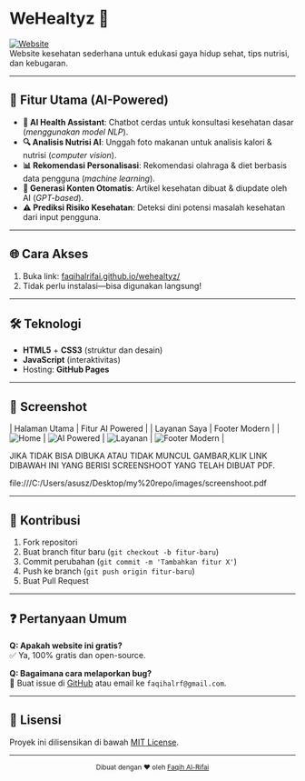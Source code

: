 # WeHealtyz 🌿

[![Website](https://img.shields.io/badge/Visit-WeHealtyz-green?style=flat-square)](https://faqihalrifai.github.io/wehealtyz/)  
Website kesehatan sederhana untuk edukasi gaya hidup sehat, tips nutrisi, dan kebugaran.

---

## 🚀 Fitur Utama (AI-Powered)  
- **🤖 AI Health Assistant**: Chatbot cerdas untuk konsultasi kesehatan dasar (*menggunakan model NLP*).  
- **🔍 Analisis Nutrisi AI**: Unggah foto makanan untuk analisis kalori & nutrisi (*computer vision*).  
- **📊 Rekomendasi Personalisasi**: Rekomendasi olahraga & diet berbasis data pengguna (*machine learning*).  
- **💬 Generasi Konten Otomatis**: Artikel kesehatan dibuat & diupdate oleh AI (*GPT-based*).  
- **⚠️ Prediksi Risiko Kesehatan**: Deteksi dini potensi masalah kesehatan dari input pengguna.  

---

## 🌐 Cara Akses
1. Buka link: [faqihalrifai.github.io/wehealtyz/](https://faqihalrifai.github.io/wehealtyz/)
2. Tidak perlu instalasi—bisa digunakan langsung!

---

## 🛠 Teknologi
- **HTML5** + **CSS3** (struktur dan desain)
- **JavaScript** (interaktivitas)
- Hosting: **GitHub Pages**

---

## 📸 Screenshot
| Halaman Utama | Fitur AI Powered |
| Layanan Saya  | Footer Modern    |
| ![Home](https://ibb.co/0yr0qCTv) | ![AI Powered](https://ibb.co/FbYmjQ75) | ![Layanan](https://ibb.co/nqf4fG7N) | ![Footer Modern](https://ibb.co/gNW0HrL) |

JIKA TIDAK BISA DIBUKA ATAU TIDAK MUNCUL GAMBAR,KLIK LINK DIBAWAH INI YANG BERISI SCREENSHOOT YANG TELAH DIBUAT PDF.

file:///C:/Users/asusz/Desktop/my%20repo/images/screenshoot.pdf

---

## 🤝 Kontribusi
1. Fork repositori
2. Buat branch fitur baru (`git checkout -b fitur-baru`)
3. Commit perubahan (`git commit -m 'Tambahkan fitur X'`)
4. Push ke branch (`git push origin fitur-baru`)
5. Buat Pull Request

---

## ❓ Pertanyaan Umum
**Q: Apakah website ini gratis?**  
✅ Ya, 100% gratis dan open-source.

**Q: Bagaimana cara melaporkan bug?**  
📩 Buat issue di [GitHub](https://github.com/faqihalrifai/wehealtyz) atau email ke `faqihalrf@gmail.com`.

---

## 📜 Lisensi
Proyek ini dilisensikan di bawah [MIT License](LICENSE).

---

<div align="center">
  <sub>Dibuat dengan ❤ oleh <a href="https://github.com/faqihalrifai">Faqih Al-Rifai</a></sub>
</div>
